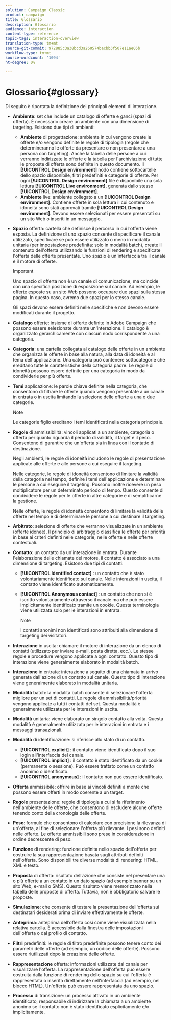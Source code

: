 ```yaml
---
solution: Campaign Classic
product: campaign
title: Glossario
description: Glossario
audience: interaction
content-type: reference
topic-tags: interaction-overview
translation-type: tm+mt
source-git-commit: 972885c3a38bcd3a260574bacbb3f507e11ae05b
workflow-type: tm+mt
source-wordcount: '1094'
ht-degree: 0%

---
```



# Glossario{#glossary}

Di seguito è riportata la definizione dei principali elementi di interazione.

* **Ambiente**: set che include un catalogo di offerte e ganci (spazi di offerta). È necessario creare un ambiente con una dimensione di targeting. Esistono due tipi di ambienti:

   * **Ambiente** di progettazione: ambiente in cui vengono create le offerte e/o vengono definite le regole di tipologia (regole che determineranno le offerte da presentare o non presentare a una persona con targeting). Anche la tabella delle persone a cui verranno indirizzate le offerte e la tabella per l&#39;archiviazione di tutte le proposte di offerta sono definite in questo documento. Il **[!UICONTROL Design environment]** nodo contiene sottocartelle dello spazio disponibile, filtri predefiniti e categorie di offerte. Per ogni **[!UICONTROL Design environment]** file è disponibile una sola lettura **[!UICONTROL Live environment]**, generata dallo stesso **[!UICONTROL Design environment]**.
   * **Ambiente** live: ambiente collegato a un **[!UICONTROL Design environment]**. Contiene offerte in sola lettura il cui contenuto e idoneità sono stati approvati tramite **[!UICONTROL Design environment]**. Devono essere selezionati per essere presentati su un sito Web o inseriti in un messaggio.

* **Spazio** offerta: cartella che definisce il percorso in cui l’offerta viene esposta. La definizione di uno spazio consente di specificare il canale utilizzato, specificare se può essere utilizzato o meno in modalità unitaria (per impostazione predefinita: solo in modalità batch), create il contenuto dell&#39;offerta utilizzando le funzioni di rendering e specificate l&#39;offerta delle offerte presentate. Uno spazio è un&#39;interfaccia tra il canale e il motore di offerte.

   >[!IMPORTANT]
   >
   >Uno spazio di offerta non è un canale di comunicazione, ma coincide con una specifica posizione di esposizione sul canale. Ad esempio, le offerte esposte su un sito Web possono occupare due spazi sulla stessa pagina. In questo caso, avremo due spazi per lo stesso canale.
   >
   >Gli spazi devono essere definiti nelle specifiche e non devono essere modificati durante il progetto.

* **Catalogo** offerte: insieme di offerte definite in  Adobe Campaign che possono essere selezionate durante un&#39;interazione. Il catalogo è organizzato gerarchicamente con ciascun nodo corrispondente a una categoria.
* **Categoria**: una cartella collegata al catalogo delle offerte in un ambiente che organizza le offerte in base alla natura, alla data di idoneità e al tema dell&#39;applicazione. Una categoria può contenere sottocategorie che ereditano tutte le caratteristiche della categoria padre. Le regole di idoneità possono essere definite per una categoria in modo da condividerle per più offerte.
* **Temi** applicazione: le parole chiave definite nella categoria, che consentono di filtrare le offerte quando vengono presentate a un canale in entrata o in uscita limitando la selezione delle offerte a una o due categorie.

   >[!NOTE]
   >
   >Le categorie figlio ereditano i temi identificati nella categoria principale.

* **Regole** di ammissibilità: vincoli applicati a un ambiente, categoria o offerta per quanto riguarda il periodo di validità, il target e il peso. Consentono di garantire che un&#39;offerta sia in linea con il contatto di destinazione.

   Negli ambienti, le regole di idoneità includono le regole di presentazione applicate alle offerte e alle persone a cui eseguire il targeting.

   Nelle categorie, le regole di idoneità consentono di limitare la validità della categoria nel tempo, definire i temi dell&#39;applicazione e determinare le persone a cui eseguire il targeting. Possono inoltre ricevere un peso moltiplicatore per un determinato periodo di tempo. Questo consente di condividere le regole per le offerte in altre categorie e di semplificarne la gestione.

   Nelle offerte, le regole di idoneità consentono di limitare la validità delle offerte nel tempo e di determinare le persone a cui destinare il targeting.

* **Arbitrato**: selezione di offerte che verranno visualizzate in un ambiente (offerte idonee). Il principio di arbitraggio classifica le offerte per priorità in base ai criteri definiti nelle categorie, nelle offerte e nelle offerte contestuali.
* **Contatto**: un contatto da un&#39;interazione in entrata. Durante l&#39;elaborazione delle chiamate del motore, il contatto è associato a una dimensione di targeting. Esistono due tipi di contatti:

   * **[!UICONTROL Identified contact]** : un contatto che è stato volontariamente identificato sul canale. Nelle interazioni in uscita, il contatto viene identificato automaticamente.
   * **[!UICONTROL Anonymous contact]** : un contatto che non si è iscritto volontariamente attraverso il canale ma che può essere implicitamente identificato tramite un cookie. Questa terminologia viene utilizzata solo per le interazioni in entrata.

      >[!NOTE]
      >
      >I contatti anonimi non identificati sono attribuiti alla dimensione di targeting dei visitatori.

* **Interazione** in uscita: chiamare il motore di interazione da un elenco di contatti (utilizzato per inviare e-mail, posta diretta, ecc.). Le stesse regole e procedure vengono applicate a ogni contatto. Questo tipo di interazione viene generalmente elaborato in modalità batch.
* **Interazione** in entrata: interazione a seguito di una chiamata in arrivo generata dall&#39;azione di un contatto sul canale. Questo tipo di interazione viene generalmente elaborato in modalità unitaria.
* **Modalità** batch: la modalità batch consente di selezionare l&#39;offerta migliore per un set di contatti. Le regole di ammissibilità/priorità vengono applicate a tutti i contatti del set. Questa modalità è generalmente utilizzata per le interazioni in uscita.
* **Modalità** unitaria: viene elaborato un singolo contatto alla volta. Questa modalità è generalmente utilizzata per le interazioni in entrata e i messaggi transazionali.
* **Modalità** di identificazione: si riferisce allo stato di un contatto.

   * **[!UICONTROL explicit]** : il contatto viene identificato dopo il suo login all&#39;interfaccia del canale.
   * **[!UICONTROL implicit]** : il contatto è stato identificato da un cookie (permanente o sessione). Può essere trattato come un contatto anonimo o identificato.
   * **[!UICONTROL anonymous]** : il contatto non può essere identificato.

* **Offerta** ammissibile: offrire in base ai vincoli definiti a monte che possono essere offerti in modo coerente a un target.
* **Regole** presentazione: regole di tipologia a cui si fa riferimento nell&#39;ambiente delle offerte, che consentono di escludere alcune offerte tenendo conto della cronologia delle offerte.
* **Peso**: formule che consentono di calcolare con precisione la rilevanza di un&#39;offerta, al fine di selezionare l&#39;offerta più rilevante. I pesi sono definiti nelle offerte. Le offerte ammissibili sono prese in considerazione in ordine decrescente di peso.
* **Funzione** di rendering: funzione definita nello spazio dell&#39;offerta per costruire la sua rappresentazione basata sugli attributi definiti nell&#39;offerta. Sono disponibili tre diverse modalità di rendering: HTML, XML e testo.
* **Proposta** di offerta: risultato dell’azione che consiste nel presentare una o più offerte a un contatto in un dato spazio (ad esempio banner su un sito Web, e-mail o SMS). Questo risultato viene memorizzato nella tabella delle proposte di offerta. Tuttavia, non è obbligatorio salvare le proposte.
* **Simulazione**: che consente di testare la presentazione dell&#39;offerta sui destinatari desiderati prima di inviare effettivamente le offerte.
* **Anteprima**: anteprima dell’offerta così come viene visualizzata nella relativa cartella. È accessibile dalla finestra delle impostazioni dell&#39;offerta o dal profilo di contatto.
* **Filtri** predefiniti: le regole di filtro predefinite possono tenere conto dei parametri delle offerte (ad esempio, un codice delle offerte). Possono essere riutilizzati dopo la creazione delle offerte.
* **Rappresentazione** offerta: informazioni utilizzate dal canale per visualizzare l&#39;offerta. La rappresentazione dell&#39;offerta può essere costruita dalla funzione di rendering dello spazio su cui l&#39;offerta è rappresentata o inserita direttamente nell&#39;interfaccia (ad esempio, nel blocco HTML). Un&#39;offerta può essere rappresentata da uno spazio.
* **Processo** di transizione: un processo attivato in un ambiente identificato, responsabile di indirizzare la chiamata a un ambiente anonimo se il contatto non è stato identificato esplicitamente e/o implicitamente.


